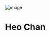 ![image](https://github.com/chan-kr/chan-kr/assets/173671036/90aa0508-4f64-4227-a52a-b93290c5b4f9)


# Heo Chan 
